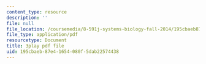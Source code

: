 ```yaml
---
content_type: resource
description: ''
file: null
file_location: /coursemedia/8-591j-systems-biology-fall-2014/195cbaeb87e41654080f5dab22574438_03bVGr-vYHQ.pdf
file_type: application/pdf
resourcetype: Document
title: 3play pdf file
uid: 195cbaeb-87e4-1654-080f-5dab22574438
---
```

